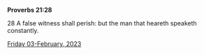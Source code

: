 **Proverbs 21:28**

28 A false witness shall perish: but the man that heareth speaketh constantly.

[Friday 03-February, 2023](https://t.me/s/daily_scripture)
